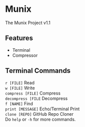 # Munix
The Munix Project
v1.1

## Features
- Terminal
- Compressor

## Terminal Commands
`r [FILE]` Read <br />
`w [FILE]` Write <br />
`compress [FILE]` Compress <br />
`decompress [FILE` Decompress <br />
`f [NAME]` Find <br />
`print [MESSAGE]` Echo/Terminal Print <br />
`clone [REPO]` GitHub Repo Cloner <br />
Do `help` or `-h` for more commands.
